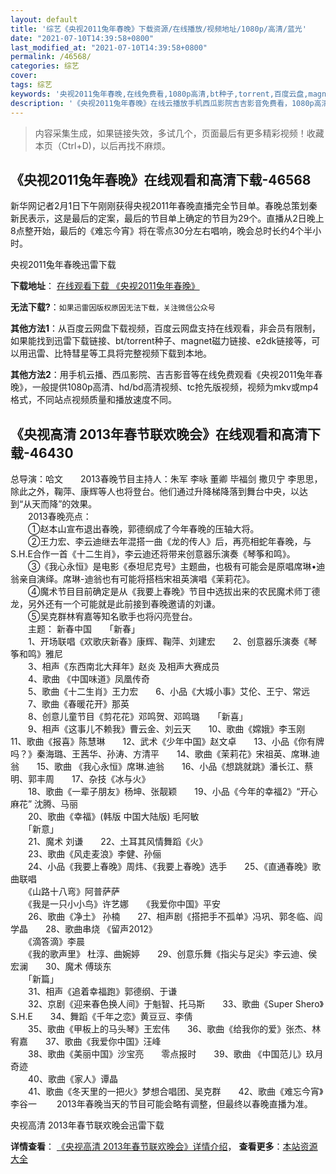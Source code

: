```yaml
---
layout: default
title: '综艺《央视2011兔年春晚》下载资源/在线播放/视频地址/1080p/高清/蓝光'
date: "2021-07-10T14:39:58+0800"
last_modified_at: "2021-07-10T14:39:58+0800"
permalink: /46568/
categories: 综艺
cover:
tags: 综艺
keywords: '央视2011兔年春晚,在线免费看,1080p高清,bt种子,torrent,百度云盘,magnet,磁力链,迅雷下载资源'
description: '《央视2011兔年春晚》在线云播放手机西瓜影院吉吉影音免费看，1080p高清bd/hd未删减完整版和tc抢先枪版，mkv/mp4格式，附带bt/torrent种子、magnet/磁力链、百度云盘、网盘资源迅雷下载链接'
---
```


>内容采集生成，如果链接失效，多试几个，页面最后有更多精彩视频！收藏本页（Ctrl+D)，以后再找不麻烦。


## 《央视2011兔年春晚》在线观看和高清下载-46568

新华网记者2月1日下午刚刚获得央视2011年春晚直播完全节目单。春晚总策划秦新民表示，这是最后的定案，最后的节目单上确定的节目为29个。直播从2日晚上8点整开始，最后的《难忘今宵》将在零点30分左右唱响，晚会总时长约4个半小时。


央视2011兔年春晚迅雷下载

**下载地址**： [在线观看下载 《央视2011兔年春晚》](https://www.993dy.com//vod-detail-id-3272.html) 


**无法下载?**：`如果迅雷因版权原因无法下载，关注微信公众号 `

**其他方法1**：从百度云网盘下载视频，百度云网盘支持在线观看，非会员有限制，如果能找到迅雷下载链接、bt/torrent种子、magnet磁力链接、e2dk链接等，可以用迅雷、比特彗星等工具将完整视频下载到本地。

**其他方法2**：用手机云播、西瓜影院、吉吉影音等在线免费观看《央视2011兔年春晚》，一般提供1080p高清、hd/bd高清视频、tc抢先版视频，视频为mkv或mp4格式，不同站点视频质量和播放速度不同。


## 《央视高清 2013年春节联欢晚会》在线观看和高清下载-46430

总导演：哈文　　2013春晚节目主持人：朱军 李咏 董卿 毕福剑 撒贝宁 李思思，除此之外，鞠萍、康辉等人也将登台。他们通过升降梯降落到舞台中央，以达到“从天而降”的效果。<br />　　2013春晚亮点：<br />　　①赵本山宣布退出春晚，郭德纲成了今年春晚的压轴大将。<br />　　②王力宏、李云迪继去年混搭一曲《龙的传人》后，再亮相蛇年春晚，与S.H.E合作一首《十二生肖》，李云迪还将带来创意器乐演奏《琴筝和鸣》。<br />　　③《我心永恒》是电影《泰坦尼克号》主题曲，也极有可能会是原唱席琳•迪翁亲自演绎。席琳-迪翁也有可能将搭档宋祖英演唱《茉莉花》。<br />　　④魔术节目目前确定是从《我要上春晚》节目中选拔出来的农民魔术师丁德龙，另外还有一个可能就是此前接到春晚邀请的刘谦。<br />　　⑤吴克群林宥嘉等知名歌手也将闪亮登台。<br />　　主题： 新春中国　　「新春」<br />　　1、开场联唱《欢歌庆新春》康辉、鞠萍、刘建宏　　2、创意器乐演奏《琴筝和鸣》雅尼<br />　　3、相声《东西南北大拜年》赵炎 及相声大赛成员<br />　　4、歌曲 《中国味道》凤凰传奇<br />　　5、歌曲《十二生肖》王力宏　　6、小品《大城小事》艾伦、王宁、常远<br />　　7、歌曲《春暖花开》那英<br />　　8、创意儿童节目《剪花花》邓鸣贺、邓鸣璐　　「新喜」<br />　　9、相声《这事儿不赖我》曹云金、刘云天　　10、歌曲《嫦娥》李玉刚　　11、歌曲《报喜》陈慧琳　　12、武术《少年中国》赵文卓　　13、小品《你有牌吗？》秦海璐、王茜华、孙涛、方清平　　14、歌曲《茉莉花》宋祖英、席琳.迪翁　　15、歌曲 《我心永恒》席琳.迪翁　　16、小品《想跳就跳》潘长江、蔡明、郭丰周　　17、杂技《冰与火》<br />　　18、歌曲《一辈子朋友》杨坤、张靓颖　　19、小品《今年的幸福2》&ldquo;开心麻花&rdquo; 沈腾、马丽<br />　　20、歌曲《幸福》(韩版 中国大陆版) 毛阿敏<br />　　「新意」<br />　　21、魔术 刘谦　　22、土耳其风情舞蹈《火》<br />　　23、歌曲《风走麦浪》李健、孙俪<br />　　24、小品《我要上春晚》周炜、《我要上春晚》选手　　25、《直通春晚》歌曲联唱<br />　　《山路十八弯》阿普萨萨<br />　　《我是一只小小鸟》许艺娜　　《我爱你中国》平安<br />　　26、歌曲《净土》 孙楠　　27、相声剧《搭把手不孤单》冯巩、郭冬临、阎学晶　　28、歌曲串烧 《留声2012》<br />　　《滴答滴》李晨<br />　　《我的歌声里》 杜淳、曲婉婷　　29、创意乐舞《指尖与足尖》李云迪、侯宏澜　　30、魔术 傅琰东<br />　　「新篇」<br />　　31、相声《追着幸福跑》郭德纲、于谦<br />　　32、京剧《迎来春色换人间》于魁智、托马斯　　33、歌曲《Super Shero》 S.H.E　　34、舞蹈《千年之恋》黄豆豆、李倩<br />　　35、歌曲《甲板上的马头琴》王宏伟　　36、歌曲《给我你的爱》张杰、林宥嘉　　37、歌曲《我爱你中国》汪峰<br />　　38、歌曲《美丽中国》沙宝亮　　零点报时　　39、歌曲 《中国范儿》玖月奇迹<br />　　40、歌曲《家人》谭晶<br />　　41、歌曲《冬天里的一把火》梦想合唱团、吴克群　　42、歌曲《难忘今宵》李谷一　　 2013年春晚当天的节目可能会略有调整，但最终以春晚直播为准。</p>


央视高清 2013年春节联欢晚会迅雷下载

**详情查看**： [《央视高清 2013年春节联欢晚会》详情介绍](/movie/46430/)， **查看更多**：[本站资源大全](/movie/t/all/)

